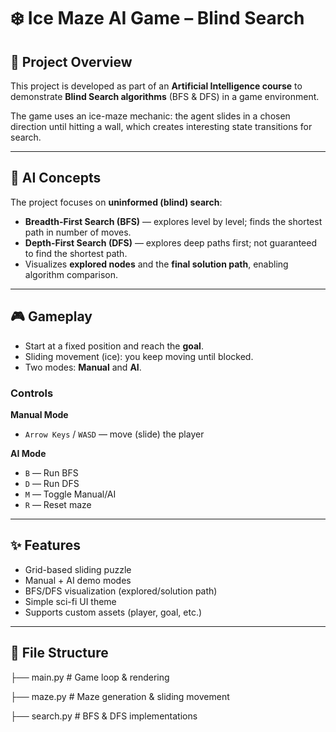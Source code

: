 # ❄️ Ice Maze AI Game – Blind Search

## 📌 Project Overview
This project is developed as part of an **Artificial Intelligence course** to demonstrate **Blind Search algorithms** (BFS & DFS) in a game environment.

The game uses an ice-maze mechanic: the agent slides in a chosen direction until hitting a wall, which creates interesting state transitions for search.

---

## 🧠 AI Concepts
The project focuses on **uninformed (blind) search**:
- **Breadth-First Search (BFS)** — explores level by level; finds the shortest path in number of moves.
- **Depth-First Search (DFS)** — explores deep paths first; not guaranteed to find the shortest path.
- Visualizes **explored nodes** and the **final solution path**, enabling algorithm comparison.

---

## 🎮 Gameplay
- Start at a fixed position and reach the **goal**.
- Sliding movement (ice): you keep moving until blocked.
- Two modes: **Manual** and **AI**.

### Controls
**Manual Mode**
- `Arrow Keys` / `WASD` — move (slide) the player

**AI Mode**
- `B` — Run BFS
- `D` — Run DFS
- `M` — Toggle Manual/AI
- `R` — Reset maze

---

## ✨ Features
- Grid-based sliding puzzle
- Manual + AI demo modes
- BFS/DFS visualization (explored/solution path)
- Simple sci-fi UI theme
- Supports custom assets (player, goal, etc.)

---

## 📂 File Structure
├── main.py # Game loop & rendering

├── maze.py # Maze generation & sliding movement

├── search.py # BFS & DFS implementations

